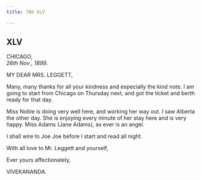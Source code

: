 ```yaml
---
title: 786 XLV

---
```

  

  


## XLV

CHICAGO,  
*26th Nov*.*, 1899*.

MY DEAR MRS. LEGGETT,

Many, many thanks for all your kindness and especially the kind note. I
am going to start from Chicago on Thursday next, and got the ticket and
berth ready for that day.

Miss Noble is doing very well here, and working her way out. I saw
Alberta the other day. She is enjoying every minute of her stay here and
is very happy. Miss Adams (Jane Adams), as ever is an angel.

I shall wire to Joe Joe before I start and read all night.

With all love to Mr. Leggett and yourself,

Ever yours affectionately,

VIVEKANANDA.